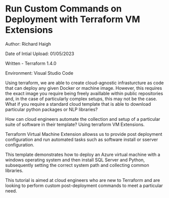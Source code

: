 # Run Custom Commands on Deployment with Terraform VM Extensions

Author: Richard Haigh

Date of Intial Upload: 01/05/2023

Written - Terraform 1.4.0

Environment: Visual Studio Code 

Using terraform, we are able to create cloud-agnostic infrasturcture as code that can deploy any given Docker or machine image. However, this requires the exact image you require being freely availlable within public repositories and, in the case of particularly complex setups, this may not be the case. What if you require a standard cloud template that is able to download particular python packages or NLP libraries? 

How can cloud engineers automate the collection and setup of a particular suite of software in their template? Using terraform VM Extensions. 

Terraform Virtual Machine Extension allowss us to provide post deployment configuration and run automated tasks such as software install or sserver configuration.

This template demonstrates how to deploy an Azure virtual machine with a windows operating system and then install SQL Server and Python, subsequently setting the correct system path and collecting common libraries. 

This tutorial is aimed at cloud engineers who are new to Terraform and are looking to perform custom post-deployment commands to meet a particular need. 
